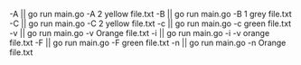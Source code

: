 -A || go run main.go -A 2 yellow file.txt 
-B || go run main.go -B 1 grey file.txt
-C || go run main.go -C 2 yellow file.txt 
-c || go run main.go -c green file.txt 
-v || go run main.go -v Orange file.txt 
-i || go run main.go -i -v orange file.txt 
-F || go run main.go -F green file.txt 
-n || go run main.go -n Orange file.txt 